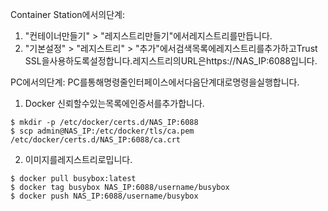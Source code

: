 Container Station에서의단계:

1. "컨테이너만들기" > "레지스트리만들기"에서레지스트리를만듭니다.
2. "기본설정" > "레지스트리" > "추가"에서검색목록에레지스트리를추가하고Trust SSL을사용하도록설정합니다.레지스트리의URL은https://NAS_IP:6088입니다.

PC에서의단계: PC를통해명령줄인터페이스에서다음단계대로명령을실행합니다.
1. Docker 신뢰할수있는목록에인증서를추가합니다.
```
$ mkdir -p /etc/docker/certs.d/NAS_IP:6088
$ scp admin@NAS_IP:/etc/docker/tls/ca.pem /etc/docker/certs.d/NAS_IP:6088/ca.crt
```
2. 이미지를레지스트리로밉니다.
```
$ docker pull busybox:latest
$ docker tag busybox NAS_IP:6088/username/busybox
$ docker push NAS_IP:6088/username/busybox
```
